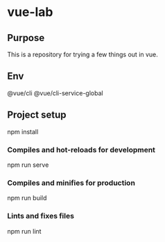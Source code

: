 # vue-lab

## Purpose

This is a repository for trying a few things out in vue.

## Env

@vue/cli
@vue/cli-service-global

## Project setup

npm install

### Compiles and hot-reloads for development

npm run serve

### Compiles and minifies for production

npm run build

### Lints and fixes files

npm run lint
